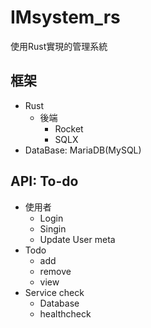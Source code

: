 IMsystem_rs
===

使用Rust實現的管理系統

## 框架
- Rust
  * 後端
    * Rocket
    * SQLX
- DataBase: MariaDB(MySQL)

## API: To-do
- 使用者
  * Login
  * Singin
  * Update User meta 
- Todo
  * add
  * remove
  * view
- Service check
  * Database
  * healthcheck
